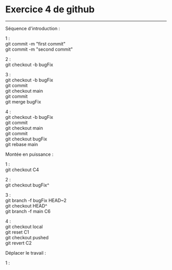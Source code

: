 # Exercice 4 de github  
******************************  
  
Séquence d'introduction :  
  
1 :  
git commit -m "first commit"  
git commit -m "second commit"  
  
2 :  
git checkout -b bugFix  
  
3 :  
git checkout -b bugFix  
git commit  
git checkout main  
git commit  
git merge bugFix  
  
4 :  
git checkout -b bugFix  
git commit  
git checkout main  
git commit  
git checkout bugFix  
git rebase main  
  
Montée en puissance :  
  
1 :  
git checkout C4  
  
2 :  
git checkout bugFix^  
  
3 :  
git branch -f bugFix HEAD~2  
git checkout HEAD^  
git branch -f main C6  
  
4 :  
git checkout local  
git reset C1  
git checkout pushed  
git revert C2  
  
Déplacer le travail :  
  
1 :  


